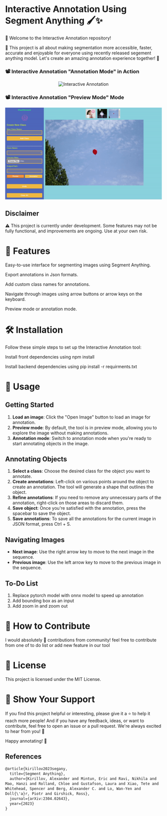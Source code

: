 # Interactive Annotation Using Segment Anything 🖌️✨


🎉 Welcome to the Interactive Annotation repository!

🌟 This project is all about making segmentation more accessible, faster, accurate and enjoyable for everyone using recently released segement anything model. Let's create an amazing annotation experience together! 🚀


### 📽️ Interactive Annotation "Annotation Mode" in Action
<p align="center">
  <img src="vis_imgs/annotation.gif" alt="Interactive Annotation">
</p>

### 📽️ Interactive Annotation "Preview Mode" Mode
<p align="center">
  <img src="vis_imgs/preview.gif" alt="Interactive Annotation">
</p>


## Disclaimer

⚠️ This project is currently under development. Some features may not be fully functional, and improvements are ongoing. Use at your own risk.

# 🌠 Features

Easy-to-use interface for segmenting images using Segment Anything.

Export annotations in Json formats.

Add custom class names for annotations.

Navigate through images using arrow buttons or arrow keys on the keyboard.

Preview mode or annotation mode.


# 🛠️ Installation

Follow these simple steps to set up the Interactive Annotation tool:

Install front dependencies using npm install

Install backend dependencies using pip install -r requirments.txt

# 📖 Usage

## Getting Started

1. **Load an image**: Click the "Open Image" button to load an image for annotation.
2. **Preview mode**: By default, the tool is in preview mode, allowing you to explore the image without making annotations.
3. **Annotation mode**: Switch to annotation mode when you're ready to start annotating objects in the image.

## Annotating Objects

1. **Select a class**: Choose the desired class for the object you want to annotate.
2. **Create annotations**: Left-click on various points around the object to create an annotation. The tool will generate a shape that outlines the object.
3. **Refine annotations**: If you need to remove any unnecessary parts of the annotation, right-click on those areas to discard them.
4. **Save object**: Once you're satisfied with the annotation, press the spacebar to save the object.
5. **Save annotations**: To save all the annotations for the current image in JSON format, press Ctrl + S.

## Navigating Images

- **Next image**: Use the right arrow key to move to the next image in the sequence.
- **Previous image**: Use the left arrow key to move to the previous image in the sequence.

## To-Do List

1. Replace pytorch model with onnx model to speed up annotation
2. Add bounding box as an input 
3. Add zoom in and zoom out


# 🤝 How to Contribute

I would absolutely 💖 contributions from community! feel free to contribute from one of to do list or add new feature in our tool

# 📃 License
This project is licensed under the MIT License.

# 🌟 Show Your Support
If you find this project helpful or interesting, please give it a ⭐️ to help it reach more people! And if you have any feedback, ideas, or want to contribute, feel free to open an issue or a pull request. We're always excited to hear from you! 🤗

Happy annotating! 🎉

## References
```
@article{kirillov2023segany,
  title={Segment Anything},
  author={Kirillov, Alexander and Mintun, Eric and Ravi, Nikhila and Mao, Hanzi and Rolland, Chloe and Gustafson, Laura and Xiao, Tete and Whitehead, Spencer and Berg, Alexander C. and Lo, Wan-Yen and Doll{\'a}r, Piotr and Girshick, Ross},
  journal={arXiv:2304.02643},
  year={2023}
}
```